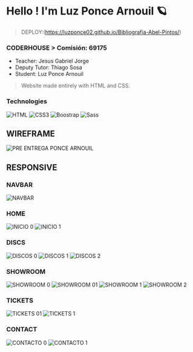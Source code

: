 <h1>Hello ! I'm Luz Ponce Arnouil 🪐</h1>

> DEPLOY:(https://luzponce02.github.io/Bibliografia-Abel-Pintos/)
### CODERHOUSE > Comisión: 69175
- Teacher: Jesus Gabriel Jorge
- Deputy Tutor: Thiago Sosa
- Student: Luz Ponce Arnouil

> Website made entirely with HTML and CSS.

### Technologies
![HTML](https://img.shields.io/badge/HTML5-blue)
![CSS3](https://img.shields.io/badge/CSS3-orange)
![Boostrap](https://img.shields.io/badge/Boostrap-violet)
![Sass](https://img.shields.io/badge/Sass-pink)

## WIREFRAME
![PRE ENTREGA PONCE ARNOUIL](https://github.com/user-attachments/assets/3d4eddc0-0c95-4ec6-aefd-75bad1bf2123)

## RESPONSIVE
### NAVBAR
![NAVBAR](https://github.com/user-attachments/assets/a8e74129-f7c8-4637-888d-b592c134a725)

### HOME
![INICIO 0](https://github.com/user-attachments/assets/59e1e71a-48c8-4a63-a0c0-4f23997f750f)
![INICIO 1](https://github.com/user-attachments/assets/d490137d-e717-4bf8-9577-0ba19f4eae43)

### DISCS
![DISCOS 0](https://github.com/user-attachments/assets/83485a03-a8b5-4284-9c9c-e3bb6e593e20)
![DISCOS 1](https://github.com/user-attachments/assets/9ac0d191-0969-4ba3-96ad-f40fe150803a)
![DISCOS 2](https://github.com/user-attachments/assets/27c49e0e-387e-48b7-a872-2a9ca261f691)

### SHOWROOM
![SHOWROOM 0](https://github.com/user-attachments/assets/c64e60c1-0abf-4dce-836b-f13ea3453b76)
![SHOWROOM 01](https://github.com/user-attachments/assets/4b9b1520-4668-4fe6-b891-3e6ac45b29b6)
![SHOWROOM 1](https://github.com/user-attachments/assets/a6dd9802-ce69-4d2c-a61d-8b26dd0eebc6)
![SHOWROOM 2](https://github.com/user-attachments/assets/1c9ee47a-10b7-470b-ac7f-469db0021d85)

### TICKETS
![TICKETS 01](https://github.com/user-attachments/assets/7e74ab54-11b0-4cbe-b8aa-614c710324f2)
![TICKETS 1](https://github.com/user-attachments/assets/0f7b0ff5-533b-4f95-a043-503811f7f1e8)

### CONTACT
![CONTACTO 0](https://github.com/user-attachments/assets/f571ef19-3b3a-4f2f-b263-13efbee3fe29)
![CONTACTO 1](https://github.com/user-attachments/assets/f02df854-5d65-4270-9bf5-20acddb5902d)





